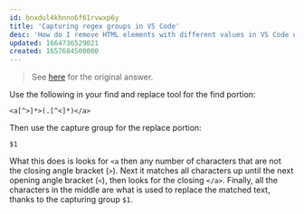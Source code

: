 ```yaml
---
id: bnxdul4khnno6f61rvwxp6y
title: 'Capturing regex groups in VS Code'
desc: 'How do I remove HTML elements with different values in VS Code using Find & Replace, while keeping its contents?'
updated: 1664736529021
created: 1657684500000
---
```


> See [here](https://stackoverflow.com/a/72959497/6456163) for the original answer.

Use the following in your find and replace tool for the find portion:

```regex
<a[^>]*>(.[^<]*)</a>
```

Then use the capture group for the replace portion:

```regex
$1
```

What this does is looks for `<a` then any number of characters that are not the closing angle bracket (`>`). Next it matches all characters up until the next opening angle bracket (`<`), then looks for the closing `</a>`. Finally, all the characters in the middle are what is used to replace the matched text, thanks to the capturing group `$1`.
